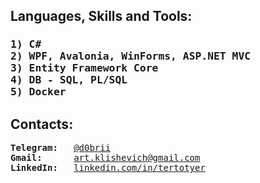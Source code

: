 
<h2>Languages, Skills and Tools: </h2>

<h3><pre>1) C#                                                 6) C++ Basics 
2) WPF, Avalonia, WinForms, ASP.NET MVC               7) Python 
3) Entity Framework Core                              8) HTML5, CSS
4) DB - SQL, PL/SQL                                   9) WEB, Computer Systems                              
5) Docker                                             10) Assembly Basics 
</h3></pre>

<h2>Contacts: </h2>
<pre>
<b>Telegram: </b>  <a href="https://t.me/d0brii">@d0brii</a>
<b>Gmail: </b>     <a href="mailto:art.klishevich@gmail.com">art.klishevich@gmail.com</a>
<b>LinkedIn: </b>  <a href="https://www.linkedin.com/in/tertotyer/">linkedin.com/in/tertotyer</a> </pre>
